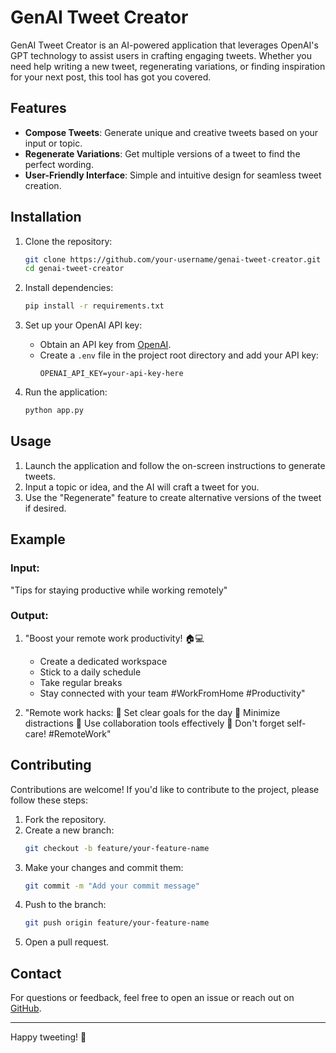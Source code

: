 # GenAI Tweet Creator

GenAI Tweet Creator is an AI-powered application that leverages OpenAI's GPT technology to assist users in crafting engaging tweets. Whether you need help writing a new tweet, regenerating variations, or finding inspiration for your next post, this tool has got you covered.

## Features

- **Compose Tweets**: Generate unique and creative tweets based on your input or topic.
- **Regenerate Variations**: Get multiple versions of a tweet to find the perfect wording.
- **User-Friendly Interface**: Simple and intuitive design for seamless tweet creation.

## Installation

1. Clone the repository:
   ```bash
   git clone https://github.com/your-username/genai-tweet-creator.git
   cd genai-tweet-creator
   ```

2. Install dependencies:
   ```bash
   pip install -r requirements.txt
   ```

3. Set up your OpenAI API key:
   - Obtain an API key from [OpenAI](https://openai.com/api/).
   - Create a `.env` file in the project root directory and add your API key:
     ```env
     OPENAI_API_KEY=your-api-key-here
     ```

4. Run the application:
   ```bash
   python app.py
   ```

## Usage

1. Launch the application and follow the on-screen instructions to generate tweets.
2. Input a topic or idea, and the AI will craft a tweet for you.
3. Use the "Regenerate" feature to create alternative versions of the tweet if desired.

## Example

### Input:
"Tips for staying productive while working remotely"

### Output:
1. "Boost your remote work productivity! 🏠💻
   - Create a dedicated workspace
   - Stick to a daily schedule
   - Take regular breaks
   - Stay connected with your team #WorkFromHome #Productivity"

2. "Remote work hacks: 
   🌟 Set clear goals for the day
   🌟 Minimize distractions
   🌟 Use collaboration tools effectively
   🌟 Don't forget self-care! #RemoteWork"

## Contributing

Contributions are welcome! If you'd like to contribute to the project, please follow these steps:

1. Fork the repository.
2. Create a new branch:
   ```bash
   git checkout -b feature/your-feature-name
   ```
3. Make your changes and commit them:
   ```bash
   git commit -m "Add your commit message"
   ```
4. Push to the branch:
   ```bash
   git push origin feature/your-feature-name
   ```
5. Open a pull request.


## Contact

For questions or feedback, feel free to open an issue or reach out on [GitHub](https://github.com/r123singh/tweetWriter).

---

Happy tweeting! 🎉
